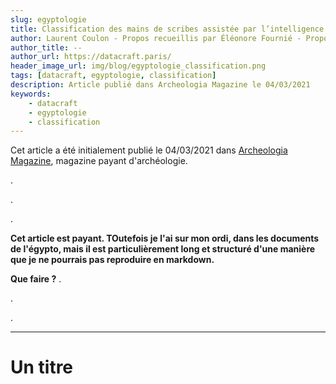 ```yaml
---
slug: egyptologie
title: Classification des mains de scribes assistée par l’intelligence artificielle 
author: Laurent Coulon - Propos recueillis par Éléonore Fournié - Propos recueillis par Jeanne Faton - François Briois - Béatrix Midant-Reynes - Pierre Tallet - Félix Relats Montserrat - Héléna Rochard - Chloé Ragazzoli - Florence Albert - Xavier Lioneton - Amir Nakib 
author_title: --
author_url: https://datacraft.paris/
header_image_url: img/blog/egyptologie_classification.png
tags: [datacraft, egyptologie, classification]
description: Article publié dans Archeologia Magazine le 04/03/2021
keywords:
    - datacraft
    - egyptologie
    - classification
---
```


Cet article a été initialement publié le 04/03/2021 dans [ Archeologia Magazine](https://www.archeologia-magazine.com/numero-596/egypte-dernieres-decouvertes/egypte-dernieres-decouvertes.53184.php#article_53184), magazine payant d'archéologie.

<!--truncate-->


.

.

.

**Cet article est payant. TOutefois je l'ai sur mon ordi, dans les documents de l'égypto, mais il est particulièrement long et structuré d'une manière que je ne pourrais pas reproduire en markdown.**

**Que faire ?**
.

.

.

---

# Un titre
